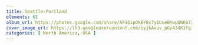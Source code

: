 ```yaml
---
title: Seattle-Portland
elements: 61
album_url: https://photos.google.com/share/AF1QipOkEY8x7y1UueBYwpQNKo73wyMtNhYUDLwoo80GLnDkKqWZN3_xrHjeBsvA31ZN9Q?key=Q3VKMVFFNFl1MW51bXppR0lLMTROSzZYTUgzVmRB
cover_image_url: https://lh3.googleusercontent.com/iyjkAvuv_pGz4J4K1fg14Dbhgpb2ShFT7mKChO9JTmOOfllW3LpKW6Iett53DHR1ealmB2GddxkGnlWvn1nJ387r7UeMUmWF-QQgki_XEQRp-e8mo9phZW4R7RN266oIQHtiVoY1QPZ0ux77p7sr1XBtpuRyEg20gOtV3kJGoEn112_RAWXVQyOeEILkDXRSjpg4m37vldk72kVX0QGzYrGJYN8a632wXMcK2tlPBDGGKYv5XkJwbAJlUQQ6RwUns-_1hPbDllJhMIxFOBNP9dLgTKxcwiKq5iqoOrUYzoRK1TIPz1zYTSsQFklh_qgvp1RaYXdf3Ma55AO-CTsMnTqfD_2AjjIR1f7xbo4CuHuD_LwGGuIaXhwSWZ7JClTko1mkIejc2qndJJL5AYf1Mpwh7DCu2XkUXxF-6JCrp5KDybdX8dZriuKt15ah4HAyx6LkFfAGCagckxvmOywlUrkTsLIwHSo4ryWDgQbfp9mF-BXB4d4B_Zv6fQZBux7sLzeyNOrPiTBA7bRETQqHNRxW3ZkSfD8IxURh6DQKqSqreTUbZyk6du6Dux9WyETwT5B90dyN3ibgJT2IoSUB_CWdMyM6fl4z4RzXV7EX2dB2Fz3pReEu_xckr9s0eXo4y4dTy2S6-hlskxIdFlE2uJ8bMg=s195-p-k-no
categories: [ North America, USA ]
---
```

